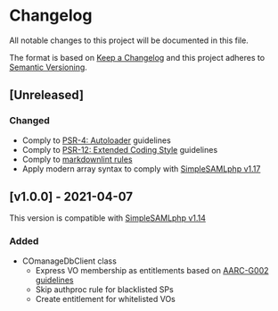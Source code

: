 # Changelog

All notable changes to this project will be documented in this file.

The format is based on [Keep a Changelog](https://keepachangelog.com/en/1.0.0/)
and this project adheres to [Semantic Versioning](https://semver.org/spec/v2.0.0.html).

## [Unreleased]

### Changed

- Comply to [PSR-4: Autoloader](https://www.php-fig.org/psr/psr-4/) guidelines
- Comply to [PSR-12: Extended Coding Style](https://www.php-fig.org/psr/psr-12/)
  guidelines
- Comply to [markdownlint rules](https://github.com/DavidAnson/markdownlint/blob/main/doc/Rules.md)
- Apply modern array syntax to comply with [SimpleSAMLphp v1.17](https://simplesamlphp.org/docs/stable/simplesamlphp-upgrade-notes-1.17)

## [v1.0.0] - 2021-04-07

This version is compatible with [SimpleSAMLphp v1.14](https://simplesamlphp.org/docs/1.14/simplesamlphp-changelog)

### Added

- COmanageDbClient class
  - Express VO membership as entitlements based on [AARC-G002 guidelines](https://aarc-project.eu/guidelines/aarc-g002/)
  - Skip authproc rule for blacklisted SPs
  - Create entitlement for whitelisted VOs
